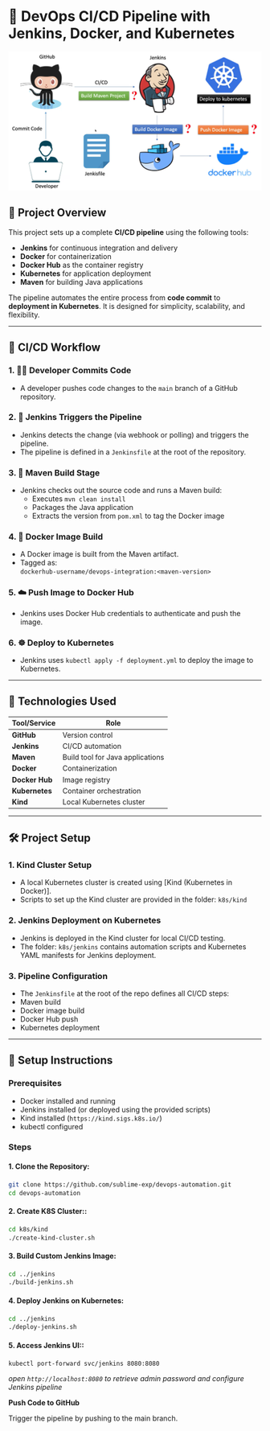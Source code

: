 # 🚀 DevOps CI/CD Pipeline with Jenkins, Docker, and Kubernetes

![CI/CD Pipeline](./pipeline.png)

## 📖 Project Overview

This project sets up a complete **CI/CD pipeline** using the following tools:

- **Jenkins** for continuous integration and delivery
- **Docker** for containerization
- **Docker Hub** as the container registry
- **Kubernetes** for application deployment
- **Maven** for building Java applications

The pipeline automates the entire process from **code commit** to **deployment in Kubernetes**. It is designed for simplicity, scalability, and flexibility.

---

## 🔄 CI/CD Workflow

### 1. 👨‍💻 Developer Commits Code
- A developer pushes code changes to the `main` branch of a GitHub repository.

### 2. 🤖 Jenkins Triggers the Pipeline
- Jenkins detects the change (via webhook or polling) and triggers the pipeline.
- The pipeline is defined in a `Jenkinsfile` at the root of the repository.

### 3. 🔨 Maven Build Stage
- Jenkins checks out the source code and runs a Maven build:
   - Executes `mvn clean install`
   - Packages the Java application
   - Extracts the version from `pom.xml` to tag the Docker image

### 4. 🐳 Docker Image Build
- A Docker image is built from the Maven artifact.
- Tagged as:  
  `dockerhub-username/devops-integration:<maven-version>`

### 5. ☁️ Push Image to Docker Hub
- Jenkins uses Docker Hub credentials to authenticate and push the image.

### 6. ☸️ Deploy to Kubernetes
- Jenkins uses `kubectl apply -f deployment.yml` to deploy the image to Kubernetes.

---

## 🧰 Technologies Used

| Tool/Service      | Role                                 |
|-------------------|--------------------------------------|
| **GitHub**        | Version control                      |
| **Jenkins**       | CI/CD automation                     |
| **Maven**         | Build tool for Java applications     |
| **Docker**        | Containerization                     |
| **Docker Hub**    | Image registry                       |
| **Kubernetes**    | Container orchestration              |
| **Kind**          | Local Kubernetes cluster             |

---

## 🛠️ Project Setup

### 1. **Kind Cluster Setup**
- A local Kubernetes cluster is created using [Kind (Kubernetes in Docker)].
- Scripts to set up the Kind cluster are provided in the folder: `k8s/kind`

### 2. **Jenkins Deployment on Kubernetes**
- Jenkins is deployed in the Kind cluster for local CI/CD testing.
- The folder: `k8s/jenkins` contains automation scripts and Kubernetes YAML manifests for Jenkins deployment.


### 3. **Pipeline Configuration**
- The `Jenkinsfile` at the root of the repo defines all CI/CD steps:
- Maven build
- Docker image build
- Docker Hub push
- Kubernetes deployment

---
## 🔧 Setup Instructions

### Prerequisites

- Docker installed and running
- Jenkins installed (or deployed using the provided scripts)
- Kind installed (`https://kind.sigs.k8s.io/`)
- kubectl configured

### Steps

#### 1. **Clone the Repository**:
 ```bash
 git clone https://github.com/sublime-exp/devops-automation.git
 cd devops-automation
 ````
#### 2. **Create K8S Cluster:**:
```bash
cd k8s/kind
./create-kind-cluster.sh
```

#### 3. **Build Custom Jenkins Image:**
```bash
cd ../jenkins
./build-jenkins.sh
```

#### 4. **Deploy Jenkins on Kubernetes:**
```bash
cd ../jenkins
./deploy-jenkins.sh
```

#### 5. **Access Jenkins UI::**
```bash
kubectl port-forward svc/jenkins 8080:8080
```
_open `http://localhost:8080` to retrieve admin password and configure Jenkins pipeline_

**Push Code to GitHub**

Trigger the pipeline by pushing to the main branch.
